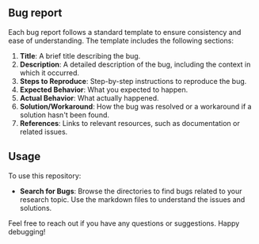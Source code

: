 
## Bug report
Each bug report follows a standard template to ensure consistency and ease of understanding. The template includes the following sections:
1. **Title**: A brief title describing the bug.
2. **Description**: A detailed description of the bug, including the context in which it occurred.
3. **Steps to Reproduce**: Step-by-step instructions to reproduce the bug.
4. **Expected Behavior**: What you expected to happen.
5. **Actual Behavior**: What actually happened.
6. **Solution/Workaround**: How the bug was resolved or a workaround if a solution hasn't been found.
7. **References**: Links to relevant resources, such as documentation or related issues.
## Usage
To use this repository:
-  **Search for Bugs**: Browse the directories to find bugs related to your research topic. Use the markdown files to understand the issues and solutions.

Feel free to reach out if you have any questions or suggestions. Happy debugging!